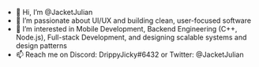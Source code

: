 -  👋 Hi, I’m @JacketJulian
-  🎯 I’m passionate about UI/UX and building clean, user-focused software
-  🚀 I’m interested in Mobile Development, Backend Engineering (C++, Node.js), Full-stack Development, and designing scalable systems and design patterns
-  📫 Reach me on Discord: DrippyJicky#6432 or Twitter: @JacketJulian

<!---
JacketJulian/JacketJulian is a ✨ special ✨ repository because its `README.md` (this file) appears on your GitHub profile.
You can click the Preview link to take a look at your changes.
--->
